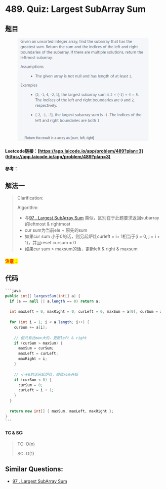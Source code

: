# 489. Quiz: Largest SubArray Sum

## 题目

<figure><img src="../../.gitbook/assets/image (4) (1) (1) (1) (1) (1) (1) (1) (1) (1).png" alt=""><figcaption></figcaption></figure>

#### Leetcode链接：[https://app.laicode.io/app/problem/489?plan=3](https://app.laicode.io/app/problem/489?plan=3)

#### 参考：

## 解法一

> Clarification:&#x20;
>
> Algorithm:&#x20;
>
> * 与[97 . Largest SubArray Sum](../../lai-offer/dp/97.-largest-subarray-sum.md) 类似，区别在于此题要求返回subarray的leftmost & rightmost
> * cur sum为当前ele + 原先的sum
> * 如果cur sum 小于0的话，则另起炉灶curleft = i+ 1相当于(i = 0, j = i + 1)，并且reset cursum = 0
> * 如果cur sum > maxsum的话，更新left & right & maxsum

#### <mark style="color:red;">注意：</mark>

## 代码

````java
```java
public int[] largestSum(int[] a) {
  if (a == null || a.length == 0) return a;

  int maxLeft = 0, maxRight = 0, curLeft = 0, maxSum = a[0], curSum = a[0];

  for (int i = 1; i < a.length; i++) {
    curSum += a[i];

    // 但凡有比max大的，更新left & right
    if (curSum > maxSum) {
      maxSum = curSum;
      maxLeft = curLeft;
      maxRight = i;
    }

    // 小于0的话另起炉灶，顺位从头开始
    if (curSum < 0) {
      curSum = 0;
      curLeft = i + 1;
    }
  }

  return new int[] { maxSum, maxLeft, maxRight };
}
```
````

#### TC & SC:&#x20;

> TC: O(n)
>
> SC: O(1)

## **Similar Questions:**&#x20;

* [97 . Largest SubArray Sum ](../../lai-offer/dp/97.-largest-subarray-sum.md)
